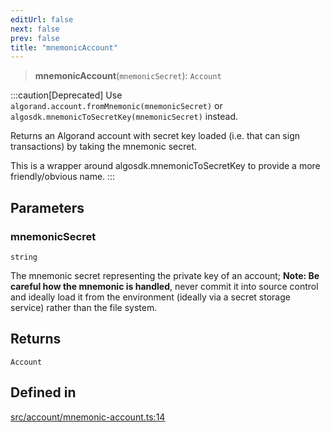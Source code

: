 ```yaml
---
editUrl: false
next: false
prev: false
title: "mnemonicAccount"
---
```


> **mnemonicAccount**(`mnemonicSecret`): `Account`

:::caution[Deprecated]
Use `algorand.account.fromMnemonic(mnemonicSecret)` or `algosdk.mnemonicToSecretKey(mnemonicSecret)` instead.

Returns an Algorand account with secret key loaded (i.e. that can sign transactions) by taking the mnemonic secret.

This is a wrapper around algosdk.mnemonicToSecretKey to provide a more friendly/obvious name.
:::

## Parameters

### mnemonicSecret

`string`

The mnemonic secret representing the private key of an account; **Note: Be careful how the mnemonic is handled**,
 never commit it into source control and ideally load it from the environment (ideally via a secret storage service) rather than the file system.

## Returns

`Account`

## Defined in

[src/account/mnemonic-account.ts:14](https://github.com/algorandfoundation/algokit-utils-ts/blob/87156fe9637eca52c0bc9e840c5804088cb40974/src/account/mnemonic-account.ts#L14)
